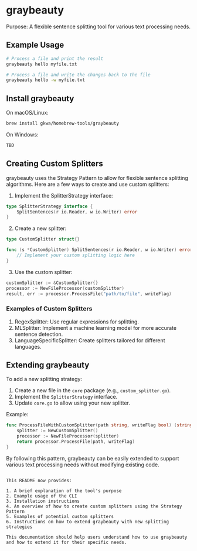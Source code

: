 # graybeauty
Purpose: A flexible sentence splitting tool for various text processing needs.

## Example Usage
```bash
# Process a file and print the result
graybeauty hello myfile.txt

# Process a file and write the changes back to the file
graybeauty hello -w myfile.txt
```

## Install graybeauty
On macOS/Linux:
```bash
brew install gkwa/homebrew-tools/graybeauty
```

On Windows:
```powershell
TBD
```

## Creating Custom Splitters

graybeauty uses the Strategy Pattern to allow for flexible sentence splitting algorithms. Here are a few ways to create and use custom splitters:

1. Implement the SplitterStrategy interface:
```go
type SplitterStrategy interface {
    SplitSentences(r io.Reader, w io.Writer) error
}
```

2. Create a new splitter:
```go
type CustomSplitter struct{}

func (s *CustomSplitter) SplitSentences(r io.Reader, w io.Writer) error {
    // Implement your custom splitting logic here
}
```

3. Use the custom splitter:
```go
customSplitter := &CustomSplitter{}
processor := NewFileProcessor(customSplitter)
result, err := processor.ProcessFile("path/to/file", writeFlag)
```

### Examples of Custom Splitters

1. RegexSplitter: Use regular expressions for splitting.
2. MLSplitter: Implement a machine learning model for more accurate sentence detection.
3. LanguageSpecificSplitter: Create splitters tailored for different languages.

## Extending graybeauty

To add a new splitting strategy:

1. Create a new file in the `core` package (e.g., `custom_splitter.go`).
2. Implement the `SplitterStrategy` interface.
3. Update `core.go` to allow using your new splitter.

Example:
```go
func ProcessFileWithCustomSplitter(path string, writeFlag bool) (string, error) {
    splitter := NewCustomSplitter()
    processor := NewFileProcessor(splitter)
    return processor.ProcessFile(path, writeFlag)
}
```

By following this pattern, graybeauty can be easily extended to support various text processing needs without modifying existing code.
```

This README now provides:

1. A brief explanation of the tool's purpose
2. Example usage of the CLI
3. Installation instructions
4. An overview of how to create custom splitters using the Strategy Pattern
5. Examples of potential custom splitters
6. Instructions on how to extend graybeauty with new splitting strategies

This documentation should help users understand how to use graybeauty and how to extend it for their specific needs.
